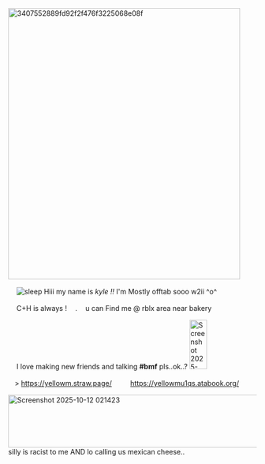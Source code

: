 



<img width="470" height="550" alt="3407552889fd92f2f476f3225068e08f" src="https://github.com/user-attachments/assets/d823fa84-e578-473c-9914-86fa10a5f407" />





 ㅤ  ![sleep](https://github.com/user-attachments/assets/07e56d82-a6d7-45e9-b4cf-0feb9f321600) Hiii my name is *kyle !!* I'm Mostly offtab sooo w2ii ^o^ 

 ㅤ     C+H is always !ㅤ    .ㅤ   u can Find me @ rblx area near bakery


 ㅤ I love making new friends and talking __#bmf__ pls..ok..? <img width="35" height="100" alt="Screenshot 2025-10-08 110115" src="https://github.com/user-attachments/assets/60f381f6-fda4-4d61-b87c-b736649f8684" />

 ㅤ> https://yellowm.straw.page/ ㅤ  ㅤ  https://yellowmu1qs.atabook.org/



 <img width="753" height="107" alt="Screenshot 2025-10-12 021423" src="https://github.com/user-attachments/assets/22f3dfb0-857e-4d1b-aa94-f52fee8a6186" />
silly is racist to me AND lo calling us mexican cheese..
